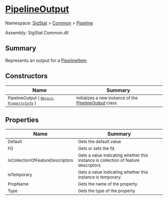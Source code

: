 # [PipelineOutput](./PipelineOutput.md)

Namespace: [SigStat]() > [Common](./../README.md) > [Pipeline](./README.md)

Assembly: SigStat.Common.dll

## Summary
Represents an output for a [PipelineItem](https://github.com/hargitomi97/sigstat/blob/master/docs/md/.md)

## Constructors

| Name | Summary | 
| --- | --- | 
| <sub>PipelineOutput ( [`Object`](https://docs.microsoft.com/en-us/dotnet/api/System.Object), [`PropertyInfo`](https://docs.microsoft.com/en-us/dotnet/api/System.Reflection.PropertyInfo) )</sub><div style="pointer-events:none;cursor:default;"><img width=200 style="max-height:100%;max-width:100%;"/></div>| <sub>Initializes a new instance of the [PipelineOutput](https://github.com/hargitomi97/sigstat/blob/master/docs/md/SigStat/Common/Pipeline/PipelineOutput.md) class.</sub>| <br>


## Properties

| Name | Summary | 
| --- | --- | 
| <sub>Default</sub><div style="pointer-events:none;cursor:default;"><img width=200 style="max-height:100%;max-width:100%;"/></div>| <sub>Gets the default value</sub>| <br>
| <sub>FD</sub><div style="pointer-events:none;cursor:default;"><img width=200 style="max-height:100%;max-width:100%;"/></div>| <sub>Gets or sets the fd.</sub>| <br>
| <sub>IsCollectionOfFeatureDescriptors</sub><div style="pointer-events:none;cursor:default;"><img width=200 style="max-height:100%;max-width:100%;"/></div>| <sub>Gets a value indicating whether this instance is collection of feature descriptors.</sub>| <br>
| <sub>IsTemporary</sub><div style="pointer-events:none;cursor:default;"><img width=200 style="max-height:100%;max-width:100%;"/></div>| <sub>Gets a value indicating whether this instance is temporary.</sub>| <br>
| <sub>PropName</sub><div style="pointer-events:none;cursor:default;"><img width=200 style="max-height:100%;max-width:100%;"/></div>| <sub>Gets the name of the property.</sub>| <br>
| <sub>Type</sub><div style="pointer-events:none;cursor:default;"><img width=200 style="max-height:100%;max-width:100%;"/></div>| <sub>Gets the type of the property</sub>| <br>


